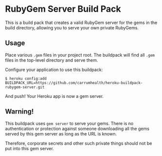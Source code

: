 # RubyGem Server Build Pack

This is a build pack that creates a valid RubyGem server for the gems in the build directory,
allowing you to serve your own private RubyGems.

## Usage

Place various `.gem` files in your project root. The buildpack will find all `.gem` files in the
top-level directory and serve them.

Configure your application to use this buildpack:

```
$ heroku config:add BUILDPACK_URL=https://github.com/carrumhealth/heroku-buildpack-rubygem-server.git
```

And push! Your Heroku app is now a gem server.

## Warning!

This buildpack uses `gem server` to serve your gems. There is no authentication or protection
against someone downloading all the gems served by this gem server as long as the URL is known.

Therefore, corporate secrets and other such private things should not be put into this gem server.
